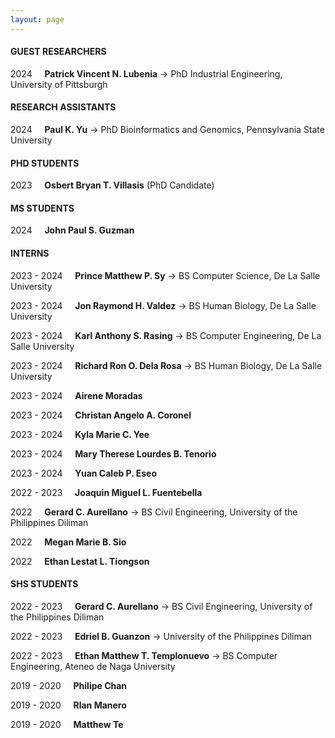 ```yaml
---
layout: page
---
```


#### GUEST RESEARCHERS

2024 &nbsp; &nbsp; **Patrick Vincent N. Lubenia** -> PhD Industrial Engineering, University of Pittsburgh

#### RESEARCH ASSISTANTS

2024 &nbsp; &nbsp; **Paul K. Yu** -> PhD Bioinformatics and Genomics, Pennsylvania State University

#### PHD STUDENTS

2023 &nbsp; &nbsp; **Osbert Bryan T. Villasis** (PhD Candidate)

#### MS STUDENTS

2024 &nbsp; &nbsp; **John Paul S. Guzman**

#### INTERNS

2023 - 2024 &nbsp; &nbsp; **Prince Matthew P. Sy** -> BS Computer Science, De La Salle University

2023 - 2024 &nbsp; &nbsp; **Jon Raymond H. Valdez** -> BS Human Biology, De La Salle University

2023 - 2024 &nbsp; &nbsp; **Karl Anthony S. Rasing** -> BS Computer Engineering, De La Salle University

2023 - 2024 &nbsp; &nbsp; **Richard Ron O. Dela Rosa** -> BS Human Biology, De La Salle University

2023 - 2024 &nbsp; &nbsp; **Airene Moradas**

2023 - 2024 &nbsp; &nbsp; **Christan Angelo A. Coronel**

2023 - 2024 &nbsp; &nbsp; **Kyla Marie C. Yee**

2023 - 2024 &nbsp; &nbsp; **Mary Therese Lourdes B. Tenorio**

2023 - 2024 &nbsp; &nbsp; **Yuan Caleb P. Eseo**

2022 - 2023 &nbsp; &nbsp; **Joaquin Miguel L. Fuentebella**

2022 &nbsp; &nbsp; **Gerard C. Aurellano** -> BS Civil Engineering, University of the Philippines Diliman

2022 &nbsp; &nbsp; **Megan Marie B. Sio**

2022 &nbsp; &nbsp; **Ethan Lestat L. Tiongson**

#### SHS STUDENTS

2022 - 2023 &nbsp; &nbsp; **Gerard C. Aurellano** -> BS Civil Engineering, University of the Philippines Diliman

2022 - 2023 &nbsp; &nbsp; **Edriel B. Guanzon** -> University of the Philippines Diliman

2022 - 2023 &nbsp; &nbsp; **Ethan Matthew T. Templonuevo** -> BS Computer Engineering, Ateneo de Naga University

2019 - 2020 &nbsp; &nbsp; **Philipe Chan**

2019 - 2020 &nbsp; &nbsp; **Rlan Manero**

2019 - 2020 &nbsp; &nbsp; **Matthew Te**
